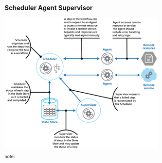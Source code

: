 ## Scheduler Agent Supervisor

![Scheduler Agent Supervisor](../resources/images/scheduler-agent-supervisor.png)

note:
